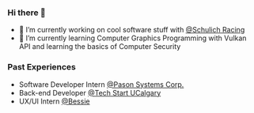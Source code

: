 ### Hi there 👋

- 🔭 I’m currently working on cool software stuff with [@Schulich Racing](https://github.com/UCalgaryRacing)
- 🌱 I’m currently learning Computer Graphics Programming with Vulkan API and learning the basics of Computer Security

### Past Experiences

- Software Developer Intern [@Pason Systems Corp.](https://www.pason.com)
- Back-end Developer [@Tech Start UCalgary](https://github.com/techstartucalgary)
- UX/UI Intern [@Bessie](https://bessiebox.com)

<!--
**nuhashaikh/nuhashaikh** is a ✨ _special_ ✨ repository because its `README.md` (this file) appears on your GitHub profile.

Here are some ideas to get you started:

- 🔭 I’m currently working on ...
- 🌱 I’m currently learning ...
- 👯 I’m looking to collaborate on ...
- 🤔 I’m looking for help with ...
- 💬 Ask me about ...
- 📫 How to reach me: ...
- 😄 Pronouns: ...
- ⚡ Fun fact: ...
-->
